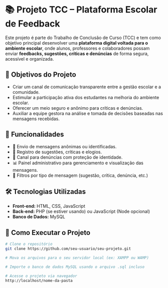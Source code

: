 # 📚 Projeto TCC – Plataforma Escolar de Feedback

Este projeto é parte do Trabalho de Conclusão de Curso (TCC) e tem como objetivo principal desenvolver uma **plataforma digital voltada para o ambiente escolar**, onde alunos, professores e colaboradores possam enviar **feedbacks, sugestões, críticas e denúncias** de forma segura, acessível e organizada.

## 🎯 Objetivos do Projeto

- Criar um canal de comunicação transparente entre a gestão escolar e a comunidade.
- Estimular a participação ativa dos estudantes na melhoria do ambiente escolar.
- Oferecer um meio seguro e anônimo para críticas e denúncias.
- Auxiliar a equipe gestora na análise e tomada de decisões baseadas nas mensagens recebidas.

## 🔐 Funcionalidades

- 📩 Envio de mensagens anônimas ou identificadas.
- 💬 Registro de sugestões, críticas e elogios.
- 🚨 Canal para denúncias com proteção de identidade.
- 📊 Painel administrativo para gerenciamento e visualização das mensagens.
- 🧩 Filtros por tipo de mensagem (sugestão, crítica, denúncia, etc.)

## 🛠️ Tecnologias Utilizadas

- **Front-end:** HTML, CSS, JavaScript
- **Back-end:** PHP (se estiver usando) ou JavaScript (Node opcional)
- **Banco de Dados:** MySQL

## 🚀 Como Executar o Projeto

```bash
# Clone o repositório
git clone https://github.com/seu-usuario/seu-projeto.git

# Mova os arquivos para o seu servidor local (ex: XAMPP ou WAMP)

# Importe o banco de dados MySQL usando o arquivo .sql incluso

# Acesse o projeto via navegador
http://localhost/nome-da-pasta
